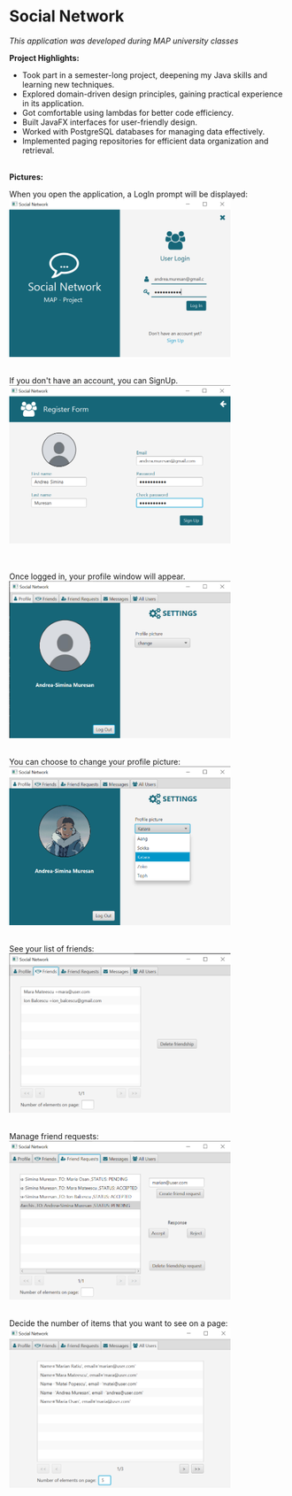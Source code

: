 # Social Network

*This application was developed during MAP university classes*


**Project Highlights:**
- Took part in a semester-long project, deepening my Java skills and learning new techniques.
- Explored domain-driven design principles, gaining practical experience in its application.
- Got comfortable using lambdas for better code efficiency.
- Built JavaFX interfaces for user-friendly design.
- Worked with PostgreSQL databases for managing data effectively.
- Implemented paging repositories for efficient data organization and retrieval.
<br><br>

**Pictures:**

When you open the application, a LogIn prompt will be displayed:  
<img width="400" alt="imgLogIn" src="https://github.com/andrea-muresan/UBB-Informatica/blob/main/Anul_2/Semestrul_1/Metode%20avansate%20de%20programare/Social-Network/projectImages/logIn.png">
<br><br>
  
If you don't have an account, you can SignUp.  
<img width="400" alt="imgsignUp" src="https://github.com/andrea-muresan/UBB-Informatica/blob/main/Anul_2/Semestrul_1/Metode%20avansate%20de%20programare/Social-Network/projectImages/signUp.png">  
<br><br>

Once logged in, your profile window will appear.  
<img width="400" alt="imgProfile" src="https://github.com/andrea-muresan/UBB-Informatica/blob/main/Anul_2/Semestrul_1/Metode%20avansate%20de%20programare/Social-Network/projectImages/profile.png"> 
<br><br>

You can choose to change your profile picture:  
<img width="400" alt="imgChangeProfilePicture" src="https://github.com/andrea-muresan/UBB-Informatica/blob/main/Anul_2/Semestrul_1/Metode%20avansate%20de%20programare/Social-Network/projectImages/changeProfileImage.png"> 
<br><br>

See your list of friends:  
<img width="400" alt="imgFriendships" src="https://github.com/andrea-muresan/UBB-Informatica/blob/main/Anul_2/Semestrul_1/Metode%20avansate%20de%20programare/Social-Network/projectImages/friendships.png"> 
<br><br>

Manage friend requests:  
<img width="400" alt="imgFriendRequests" src="https://github.com/andrea-muresan/UBB-Informatica/blob/main/Anul_2/Semestrul_1/Metode%20avansate%20de%20programare/Social-Network/projectImages/friendRequests.png"> 
<br><br>

Decide the number of items that you want to see on a page:  
<img width="400" alt="imgPagingEample" src="https://github.com/andrea-muresan/UBB-Informatica/blob/main/Anul_2/Semestrul_1/Metode%20avansate%20de%20programare/Social-Network/projectImages/pagingExample.png"> 
<br><br> 
